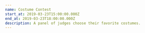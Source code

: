 ```yaml
---
name: Costume Contest
start_at: 2019-03-23T15:00:00.000Z
end_at: 2019-03-23T18:00:00.000Z
description: A panel of judges choose their favorite costumes.
---
```


